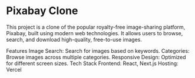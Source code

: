 # Pixabay Clone

This project is a clone of the popular royalty-free image-sharing platform, Pixabay, built using modern web technologies. It allows users to browse, search, and download high-quality, free-to-use images.

Features
Image Search: Search for images based on keywords.
Categories: Browse images across multiple categories.
Responsive Design: Optimized for different screen sizes.
Tech Stack
Frontend: React, Next.js
Hosting: Vercel
